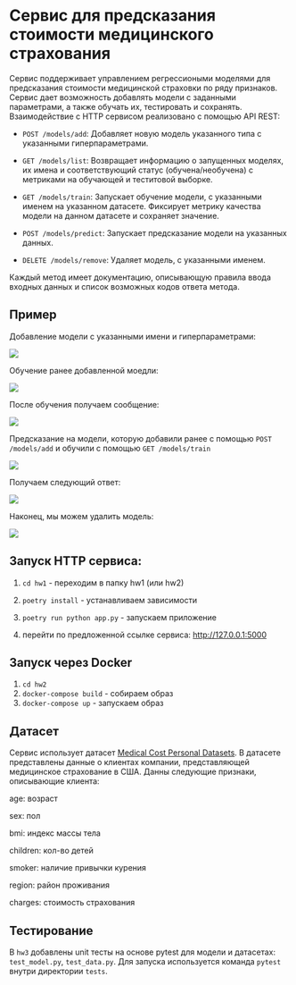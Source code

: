 # Сервис для предсказания стоимости медицинского страхования

Сервис поддерживает управлением регрессиоными моделями для предсказания стоимости медицинской страховки по ряду признаков. Сервис дает возможность добавлять модели с заданными параметрами, а также обучать их, тестировать и сохранять. Взаимодействие с HTTP сервисом реализовано с помощью API REST:

* `POST /models/add`: Добавляет новую модель указанного типа с указанными гиперпараметрами.

* `GET /models/list`: Возвращает информацию о запущенных моделях, их имена и соответствующий статус (обучена/необучена) с метриками на обучающей и теститовой выборке.

* `GET /models/train`: Запускает обучение модели, с указанными именем на указанном датасете. Фиксирует метрику качества модели на данном датасете и сохраняет значение.

* `POST /models/predict`: Запускает предсказание модели на указанных данных.

* `DELETE /models/remove`: Удаляет модель, с указанными именем.

Каждый метод имеет документацию, описывающую правила ввода входных данных и список возможных кодов ответа метода.

## Пример

Добавление модели с указанными имени и гиперпараметрами:

![](add_pic1.png)

Обучение ранее добавленной моедли:

![](train_pic1.png)

После обучения получаем сообщение:

![](train_pic2.png)

Предсказание на модели, которую добавили ранее с помощью `POST /models/add` и обучили с помощью `GET /models/train`

![](predict_pic1.png)

Получаем следующий ответ:

![](predict_pic2.png)

Наконец, мы можем удалить модель:

![](rmv_pic1.png)



## Запуск HTTP сервиса:

1. `cd hw1` - переходим в папку hw1 (или hw2)

2. `poetry install` - устанавливаем зависимости
 
3. `poetry run python app.py` - запускаем приложение

4. перейти по предложенной ссылке сервиса: http://127.0.0.1:5000

## Запуск через Docker

1. `cd hw2`
2. `docker-compose build` - собираем образ
3. `docker-compose up` - запускаем образ

## Датасет

Сервис использует датасет [Medical Cost Personal Datasets](https://www.kaggle.com/datasets/mirichoi0218/insurance). В датасете представлены данные о клиентах компании, представляющей медицинское страхование в США. Данны следующие признаки, описывающие клиента:

age: возраст

sex: пол

bmi: индекс массы тела

children: кол-во детей

smoker: наличие привычки курения

region: район проживания

charges: стоимость страхования

## Тестирование

В `hw3` добавлены unit тесты на основе pytest для модели и датасетах: `test_model.py`, `test_data.py`. Для запуска используется команда `pytest` внутри директории `tests`.

